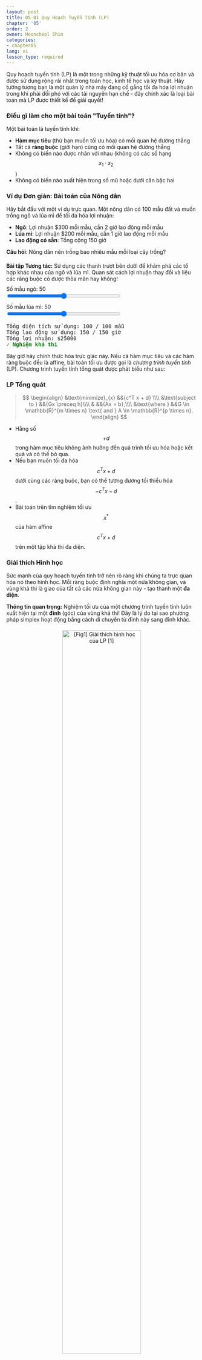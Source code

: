 ```yaml
---
layout: post
title: 05-01 Quy Hoạch Tuyến Tính (LP)
chapter: '05'
order: 2
owner: Hooncheol Shin
categories:
- chapter05
lang: vi
lesson_type: required
---
```


<script src="https://d3js.org/d3.v7.min.js"></script>
<script src="https://polyfill.io/v3/polyfill.min.js?features=es6"></script>
<script id="MathJax-script" async src="https://cdn.jsdelivr.net/npm/mathjax@3/es5/tex-mml-chtml.js"></script>

Quy hoạch tuyến tính (LP) là một trong những kỹ thuật tối ưu hóa cơ bản và được sử dụng rộng rãi nhất trong toán học, kinh tế học và kỹ thuật. Hãy tưởng tượng bạn là một quản lý nhà máy đang cố gắng tối đa hóa lợi nhuận trong khi phải đối phó với các tài nguyên hạn chế - đây chính xác là loại bài toán mà LP được thiết kế để giải quyết!

### Điều gì làm cho một bài toán "Tuyến tính"?

Một bài toán là tuyến tính khi:
- **Hàm mục tiêu** (thứ bạn muốn tối ưu hóa) có mối quan hệ đường thẳng
- Tất cả **ràng buộc** (giới hạn) cũng có mối quan hệ đường thẳng
- Không có biến nào được nhân với nhau (không có các số hạng $$x_1 \cdot x_2$$)
- Không có biến nào xuất hiện trong số mũ hoặc dưới căn bậc hai

### Ví dụ Đơn giản: Bài toán của Nông dân

Hãy bắt đầu với một ví dụ trực quan. Một nông dân có 100 mẫu đất và muốn trồng ngô và lúa mì để tối đa hóa lợi nhuận:

- **Ngô**: Lợi nhuận $300 mỗi mẫu, cần 2 giờ lao động mỗi mẫu
- **Lúa mì**: Lợi nhuận $200 mỗi mẫu, cần 1 giờ lao động mỗi mẫu  
- **Lao động có sẵn**: Tổng cộng 150 giờ

**Câu hỏi**: Nông dân nên trồng bao nhiêu mẫu mỗi loại cây trồng?

<div id="farmer-problem-viz" style="margin: 20px 0;"></div>

<div class="content-box exercise-box">
<strong>Bài tập Tương tác:</strong> Sử dụng các thanh trượt bên dưới để khám phá các tổ hợp khác nhau của ngô và lúa mì. Quan sát cách lợi nhuận thay đổi và liệu các ràng buộc có được thỏa mãn hay không!

<div style="margin: 10px 0;">
  <label for="corn-acres">Số mẫu ngô: <span id="corn-value">50</span></label><br>
  <input type="range" id="corn-acres" min="0" max="100" value="50" style="width: 300px;">
</div>

<div style="margin: 10px 0;">
  <label for="wheat-acres">Số mẫu lúa mì: <span id="wheat-value">50</span></label><br>
  <input type="range" id="wheat-acres" min="0" max="100" value="50" style="width: 300px;">
</div>

<div id="farmer-results" style="margin-top: 15px; font-family: monospace;">
  <div>Tổng diện tích sử dụng: <span id="land-used">100</span> / 100 mẫu</div>
  <div>Tổng lao động sử dụng: <span id="labor-used">150</span> / 150 giờ</div>
  <div>Tổng lợi nhuận: $<span id="total-profit">25000</span></div>
  <div id="feasibility-status" style="font-weight: bold; color: green;">✓ Nghiệm khả thi</div>
</div>
</div>

Bây giờ hãy chính thức hóa trực giác này. Nếu cả hàm mục tiêu và các hàm ràng buộc đều là affine, bài toán tối ưu được gọi là *chương trình tuyến tính* (LP). Chương trình tuyến tính tổng quát được phát biểu như sau:

### LP Tổng quát

>$$ \begin{align}
>    &\text{minimize}_{x} &&{c^T x + d} \\\\
>    &\text{subject to } &&{Gx \preceq h}\\\\
>    & &&{Ax = b},\\\\
>    &\text{where } &&G \in \mathbb{R}^{m \times n} \text{ and } A \in \mathbb{R}^{p \times n}.
>\end{align} $$

* Hằng số $$+d$$ trong hàm mục tiêu không ảnh hưởng đến quá trình tối ưu hóa hoặc kết quả và có thể bỏ qua.
* Nếu bạn muốn tối đa hóa $$c^T x + d$$ dưới cùng các ràng buộc, bạn có thể tương đương tối thiểu hóa $$-c^T x - d$$.
* Bài toán trên tìm nghiệm tối ưu $$x^*$$ của hàm affine $$c^T x + d$$ trên một tập khả thi đa diện.

### Giải thích Hình học

Sức mạnh của quy hoạch tuyến tính trở nên rõ ràng khi chúng ta trực quan hóa nó theo hình học. Mỗi ràng buộc định nghĩa một nửa không gian, và vùng khả thi là giao của tất cả các nửa không gian này - tạo thành một **đa diện**.

<div class="content-box insight-box">
<strong>Thông tin quan trọng:</strong> Nghiệm tối ưu của một chương trình tuyến tính luôn xuất hiện tại một <strong>đỉnh</strong> (góc) của vùng khả thi! Đây là lý do tại sao phương pháp simplex hoạt động bằng cách di chuyển từ đỉnh này sang đỉnh khác.
</div>

<div id="geometric-lp-viz" style="margin: 20px 0; text-align: center;"></div>

<figure class="image" style="align: center;">
<p align="center">
  <img src="{{ site.baseurl  }}/img/chapter_img/chapter05/05_01_geometric_interpretation_of_LP.png" alt="[Fig1] Giải thích hình học của LP [1]" width="70%">
  <figcaption style="text-align: center;">[Fig1] Giải thích hình học truyền thống của LP [1]</figcaption>
</p>
</figure>

## LP ở Dạng chuẩn

Tại sao chúng ta cần một dạng chuẩn? Nhiều thuật toán LP (như phương pháp simplex) được thiết kế để làm việc với một định dạng cụ thể. Việc chuyển đổi về dạng chuẩn cho phép chúng ta sử dụng các thuật toán mạnh mẽ này một cách nhất quán.

### LP dạng chuẩn
>$$ \begin{align}
>    &\text{minimize}_{x} &&{c^T x + d} \\\\
>    &\text{subject to } &&{A x = b} \\\\
>    & &&{x \succeq 0}.
>\end{align} $$

**Đặc điểm chính của dạng chuẩn:**
- **Mục tiêu**: Luôn là tối thiểu hóa (các bài toán tối đa hóa được chuyển đổi bằng cách lấy âm)
- **Ràng buộc**: Chỉ có ràng buộc đẳng thức (bất đẳng thức được chuyển đổi sử dụng biến slack)
- **Biến**: Tất cả các biến phải không âm

<div class="content-box insight-box">
<strong>Tại sao Dạng chuẩn?</strong> 
<ul>
<li><strong>Hiệu quả thuật toán:</strong> Phương pháp Simplex làm việc trực tiếp trên dạng chuẩn</li>
<li><strong>Phân tích lý thuyết:</strong> Dễ dàng hơn để chứng minh các điều kiện tối ưu</li>
<li><strong>Triển khai phần mềm:</strong> Hầu hết các bộ giải LP mong đợi đầu vào dạng chuẩn</li>
</ul>
</div>

Tất cả các LP tổng quát đều có thể được chuyển đổi về dạng chuẩn sử dụng các bước sau:

### Chuyển đổi LP về dạng chuẩn
**Bước 1.** Sử dụng biến slack $$s$$ để chuyển đổi ràng buộc bất đẳng thức thành ràng buộc đẳng thức:
> $$ \begin{align}
>     &\text{minimize}_{x, s} &&{c^T x + d} \\\\
>     &\text{subject to } &&{Gx + s = h} \\\\
>     & &&{Ax = b},\\\\
>     & &&{s \succeq 0}.
> \end{align} $$

**Bước 2.** Thay thế mỗi biến $$x$$ bằng hai biến không âm:
$$ x = x^{+}  - x^{-} $$, trong đó $$ x^{+} \text{, } x^{-} \succeq 0 $$.

> $$ \begin{align}
>     &\text{minimize}_{x^{+}, x^{-}, s} &&{c^Tx^{+} - c^Tx^{-} + d} \\\\
>     &\text{subject to } &&{Gx^{+} - Gx^{-} + s = h} \\\\
>     & &&{Ax^{+} - Ax^{-} = b},\\\\
>     & &&{s \succeq 0}\\\\
>     & &&{x^{+} \succeq 0}, {x^{-} \succeq 0}.
> \end{align} $$

**Bước 3.** Định nghĩa $$ \tilde{x} $$, $$ \tilde{c} $$, $$ \tilde{b} $$, và $$ \tilde{A} $$ như sau:

> $$\tilde{x} =
> \begin{bmatrix}
> x^{+} \\\\
> x^{-} \\\\
> s
> \end{bmatrix}, 
> \tilde{c} =
> \begin{bmatrix}
> c \\\\
> -c \\\\
> 0
> \end{bmatrix},
> \tilde{b} =
> \begin{bmatrix}
> h \\\\
> b
> \end{bmatrix}
> $$, 
> $$
> \tilde{A} =
> \begin{bmatrix}
> G & -G & I\\\\
> A & -A & O
> \end{bmatrix}
> $$

**Bước 4.** Thế $$ \tilde{x} $$, $$ \tilde{c} $$, $$ \tilde{b} $$, và $$ \tilde{A} $$ vào bài toán từ Bước 2:

> $$ \begin{align}
>     &\text{minimize}_{\tilde{x}} &&{\tilde{c}^T \tilde{x} + d} \\\\
>     &\text{subject to} &&{\tilde{A} \tilde{x} = \tilde{b}} \\\\
>     & &&{\tilde{x} \succeq 0}.
> \end{align} $$

### Ví dụ - Chương trình chế độ ăn uống

Bài toán chế độ ăn uống là một ứng dụng kinh điển của quy hoạch tuyến tính, lần đầu tiên được nghiên cứu trong Thế chiến thứ hai để tìm cách nuôi dưỡng binh sĩ một cách kinh tế nhất trong khi vẫn đáp ứng các yêu cầu dinh dưỡng.

**Thiết lập bài toán:** Tìm sự kết hợp thức ăn rẻ nhất đáp ứng tất cả các yêu cầu dinh dưỡng.

> $$ \begin{align}
>     &\text{minimize}_{x} &&{c^T x} \\\\
>     &\text{subject to } &&{Dx \succeq d} \\\\
>     & &&{x \succeq 0}.
> \end{align} $$

**Biến và Tham số:**
* $$ c_j $$: Chi phí trên mỗi đơn vị thức phẩm j ($/đơn vị)
* $$ d_i $$: Lượng tiêu thụ tối thiểu khuyến nghị cho chất dinh dưỡng i (đơn vị/ngày)
* $$ D_{ij} $$: Lượng chất dinh dưỡng i trong thức phẩm j (đơn vị chất dinh dưỡng trên đơn vị thức phẩm)
* $$ x_j $$: Lượng thức phẩm j trong chế độ ăn uống (đơn vị/ngày)

<div class="content-box exercise-box">
<strong>Bộ Tối ưu hóa Chế độ ăn uống Tương tác:</strong> Hãy giải một bài toán chế độ ăn uống đơn giản với 3 loại thức phẩm và 2 chất dinh dưỡng!

<div style="display: grid; grid-template-columns: 1fr 1fr 1fr; gap: 15px; margin: 15px 0;">
  <div style="text-align: center;">
    <strong>Bánh mì</strong><br>
    Chi phí: $2/ổ<br>
    Protein: 4g/ổ<br>
    Calories: 200/ổ
  </div>
  <div style="text-align: center;">
    <strong>Sữa</strong><br>
    Chi phí: $3/lít<br>
    Protein: 8g/lít<br>
    Calories: 150/lít
  </div>
  <div style="text-align: center;">
    <strong>Thịt</strong><br>
    Chi phí: $8/kg<br>
    Protein: 20g/kg<br>
    Calories: 300/kg
  </div>
</div>

<div style="margin: 15px 0;">
  <strong>Yêu cầu:</strong>
  <div>Protein tối thiểu: <input type="number" id="min-protein" value="20" min="10" max="50" style="width: 60px;"> gram/ngày</div>
  <div>Calories tối thiểu: <input type="number" id="min-calories" value="800" min="500" max="1500" style="width: 80px;"> calories/ngày</div>
</div>

<button id="solve-diet" style="background-color: #4CAF50; color: white; padding: 10px 20px; border: none; border-radius: 4px; cursor: pointer;">Giải Bài toán Chế độ ăn uống</button>

<div id="diet-results" style="margin-top: 15px; font-family: monospace; background-color: #f9f9f9; padding: 10px; border-radius: 4px;">
  <div>Nhấp "Giải Bài toán Chế độ ăn uống" để xem nghiệm tối ưu!</div>
</div>
</div>

<div class="content-box insight-box">
<strong>Ứng dụng thực tế:</strong>
<ul>
<li><strong>Hậu cần quân sự:</strong> Nuôi quân đội một cách hiệu quả về chi phí</li>
<li><strong>Lập kế hoạch bữa ăn bệnh viện:</strong> Đáp ứng yêu cầu chế độ ăn uống của bệnh nhân</li>
<li><strong>Tối ưu hóa thức ăn gia súc:</strong> Dinh dưỡng gia súc với chi phí tối thiểu</li>
<li><strong>Chương trình bữa trưa học đường:</strong> Bữa ăn bổ dưỡng trong phạm vi ngân sách</li>
</ul>
</div>

## Thuật toán Simplex

**Thuật toán Simplex**, được phát triển bởi George Dantzig năm 1947, là một trong những thuật toán quan trọng nhất trong lịch sử tối ưu hóa. Nó đã cách mạng hóa quy hoạch tuyến tính bằng cách cung cấp một phương pháp hiệu quả để giải các bài toán LP một cách hệ thống.

### Tại sao Simplex hoạt động: Định lý Cơ bản

<div class="content-box insight-box">
<strong>Định lý Cơ bản của Quy hoạch Tuyến tính:</strong> Nếu một chương trình tuyến tính có nghiệm tối ưu, thì tồn tại một nghiệm tối ưu xuất hiện tại một đỉnh (cực điểm) của vùng khả thi.
</div>

Định lý này là thông tin quan trọng đằng sau thuật toán Simplex. Thay vì tìm kiếm toàn bộ vùng khả thi (có thể vô hạn), chúng ta chỉ cần kiểm tra số hữu hạn các đỉnh!

### How Simplex Works: The Strategy

The Simplex algorithm follows this elegant strategy:

1. **Start** at any vertex of the feasible region
2. **Check** if the current vertex is optimal  
3. **Move** to an adjacent vertex that improves the objective function
4. **Repeat** until no improvement is possible (optimal solution found)

### Simplex Algorithm Steps

Let's walk through the algorithm step by step using our standard form LP:

> $$ \begin{align}
>     &\text{minimize}_{x} &&{c^T x} \\\\
>     &\text{subject to } &&{A x = b} \\\\
>     & &&{x \succeq 0}.
> \end{align} $$

**Step 1: Initial Setup**
- Convert the LP to standard form (if not already)
- Find an initial basic feasible solution (vertex)
- Set up the simplex tableau

**Step 2: Optimality Test**
- Check if the current solution is optimal
- If all reduced costs are non-negative, we're done!

**Step 3: Choose Entering Variable**
- Select the variable with the most negative reduced cost
- This determines the direction to move

**Step 4: Choose Leaving Variable**  
- Use the minimum ratio test to avoid infeasibility
- This determines how far to move

**Step 5: Pivot Operation**
- Update the tableau using Gaussian elimination
- Move to the new vertex

**Step 6: Repeat**
- Go back to Step 2 until optimal

### Interactive Simplex Example

Let's solve a simple 2D problem step by step to see how Simplex works in practice:

<div class="content-box exercise-box">
<strong>Interactive Simplex Solver:</strong> Watch the algorithm move from vertex to vertex!

**Problem:**
$$\begin{align}
\text{maximize } & 3x_1 + 2x_2 \\
\text{subject to } & x_1 + x_2 \leq 4 \\
& 2x_1 + x_2 \leq 6 \\
& x_1, x_2 \geq 0
\end{align}$$

<div id="simplex-interactive" style="margin: 20px 0;"></div>

<div style="margin: 15px 0;">
  <button id="simplex-step" style="background-color: #2196F3; color: white; padding: 10px 20px; border: none; border-radius: 4px; cursor: pointer; margin-right: 10px;">Next Step</button>
  <button id="simplex-reset" style="background-color: #f44336; color: white; padding: 10px 20px; border: none; border-radius: 4px; cursor: pointer;">Reset</button>
</div>

<div id="simplex-status" style="margin-top: 15px; font-family: monospace; background-color: #f9f9f9; padding: 15px; border-radius: 4px;">
  <div><strong>Step 0:</strong> Starting at origin (0, 0)</div>
  <div>Current objective value: 0</div>
  <div>Click "Next Step" to begin the Simplex algorithm!</div>
</div>

<div id="simplex-tableau" style="margin-top: 15px; font-family: monospace; background-color: #f0f8ff; padding: 15px; border-radius: 4px;">
  <strong>Current Simplex Tableau:</strong>
  <div id="tableau-content" style="margin-top: 10px;">
    Click "Next Step" to see the tableau!
  </div>
</div>
</div>

### Why Simplex is Efficient

Despite having potentially exponential worst-case complexity, Simplex is remarkably efficient in practice:

<div class="content-box insight-box">
<strong>Simplex Efficiency:</strong>
<ul>
<li><strong>Average case:</strong> Typically visits only 2-3 times the number of constraints</li>
<li><strong>Practical problems:</strong> Often solves in polynomial time</li>
<li><strong>Warm starts:</strong> Can reuse previous solutions when problem changes slightly</li>
<li><strong>Degeneracy handling:</strong> Modern implementations handle degenerate cases well</li>
</ul>
</div>

### Simplex Variants and Modern Developments

**Revised Simplex Method:**
- More numerically stable
- Better for sparse matrices  
- Used in most commercial solvers

**Dual Simplex Method:**
- Starts with dual feasible solution
- Useful for sensitivity analysis
- Better for certain problem types

**Interior Point Methods:**
- Polynomial-time complexity guarantee
- Better for very large problems
- Complement rather than replace Simplex

### Impact and Applications

The Simplex algorithm has transformed numerous industries:

<div class="content-box insight-box">
<strong>Simplex Success Stories:</strong>
<ul>
<li><strong>Airlines:</strong> Crew scheduling, route optimization, fleet assignment</li>
<li><strong>Manufacturing:</strong> Production planning, supply chain optimization</li>
<li><strong>Finance:</strong> Portfolio optimization, risk management</li>
<li><strong>Telecommunications:</strong> Network flow optimization, bandwidth allocation</li>
<li><strong>Energy:</strong> Power grid optimization, resource allocation</li>
</ul>
</div>

<script>
/**
 * Interactive Linear Programming Visualizations
 * Implements farmer problem, geometric interpretation, diet optimizer, and norm comparisons
 */

// Wait for DOM to be fully loaded
document.addEventListener('DOMContentLoaded', function() {
    
    // ==================== FARMER PROBLEM INTERACTIVE ====================
    
    function initializeFarmerProblem() {
        const cornSlider = document.getElementById('corn-acres');
        const wheatSlider = document.getElementById('wheat-acres');
        
        if (!cornSlider || !wheatSlider) return;
        
        function updateFarmerResults() {
            const corn = parseFloat(cornSlider.value);
            const wheat = parseFloat(wheatSlider.value);
            
            // Update display values
            document.getElementById('corn-value').textContent = corn;
            document.getElementById('wheat-value').textContent = wheat;
            
            // Calculate metrics
            const landUsed = corn + wheat;
            const laborUsed = corn * 2 + wheat * 1; // 2 hours per corn acre, 1 hour per wheat acre
            const profit = corn * 300 + wheat * 200; // $300 per corn acre, $200 per wheat acre
            
            // Update results
            document.getElementById('land-used').textContent = landUsed;
            document.getElementById('labor-used').textContent = laborUsed;
            document.getElementById('total-profit').textContent = profit;
            
            // Check feasibility
            const feasibilityStatus = document.getElementById('feasibility-status');
            if (landUsed <= 100 && laborUsed <= 150) {
                feasibilityStatus.textContent = '✓ Feasible solution';
                feasibilityStatus.style.color = 'green';
            } else {
                feasibilityStatus.textContent = '✗ Infeasible solution';
                feasibilityStatus.style.color = 'red';
            }
        }
        
        cornSlider.addEventListener('input', updateFarmerResults);
        wheatSlider.addEventListener('input', updateFarmerResults);
        
        // Initialize
        updateFarmerResults();
    }
    
    // ==================== DIET PROBLEM SOLVER ====================
    
    function initializeDietSolver() {
        const solveButton = document.getElementById('solve-diet');
        if (!solveButton) return;
        
        solveButton.addEventListener('click', function() {
            const minProtein = parseFloat(document.getElementById('min-protein').value);
            const minCalories = parseFloat(document.getElementById('min-calories').value);
            
            // Simple heuristic solver (in practice, would use simplex method)
            // Food data: [cost, protein, calories]
            const bread = [2, 4, 200];
            const milk = [3, 8, 150];
            const meat = [8, 20, 300];
            
            // Try different combinations and find minimum cost feasible solution
            let bestCost = Infinity;
            let bestSolution = null;
            
            for (let b = 0; b <= 20; b += 0.5) {
                for (let m = 0; m <= 10; m += 0.5) {
                    for (let mt = 0; mt <= 5; mt += 0.5) {
                        const protein = b * bread[1] + m * milk[1] + mt * meat[1];
                        const calories = b * bread[2] + m * milk[2] + mt * meat[2];
                        const cost = b * bread[0] + m * milk[0] + mt * meat[0];
                        
                        if (protein >= minProtein && calories >= minCalories && cost < bestCost) {
                            bestCost = cost;
                            bestSolution = [b, m, mt];
                        }
                    }
                }
            }
            
            const resultsDiv = document.getElementById('diet-results');
            if (bestSolution) {
                const [bread_amt, milk_amt, meat_amt] = bestSolution;
                const totalProtein = bread_amt * bread[1] + milk_amt * milk[1] + meat_amt * meat[1];
                const totalCalories = bread_amt * bread[2] + milk_amt * milk[2] + meat_amt * meat[2];
                
                resultsDiv.innerHTML = `
                    <div><strong>Optimal Diet Solution:</strong></div>
                    <div>Bread: ${bread_amt.toFixed(1)} loaves</div>
                    <div>Milk: ${milk_amt.toFixed(1)} liters</div>
                    <div>Meat: ${meat_amt.toFixed(1)} kg</div>
                    <div>---</div>
                    <div>Total cost: $${bestCost.toFixed(2)}</div>
                    <div>Total protein: ${totalProtein.toFixed(1)}g (required: ${minProtein}g)</div>
                    <div>Total calories: ${totalCalories.toFixed(0)} (required: ${minCalories})</div>
                `;
            } else {
                resultsDiv.innerHTML = '<div style="color: red;">No feasible solution found!</div>';
            }
        });
    }
    
    // ==================== SIMPLEX ALGORITHM VISUALIZATION ====================
    
    function initializeSimplexVisualization() {
        const stepButton = document.getElementById('simplex-step');
        const resetButton = document.getElementById('simplex-reset');
        const statusDiv = document.getElementById('simplex-status');
        const tableauDiv = document.getElementById('tableau-content');
        const interactiveDiv = document.getElementById('simplex-interactive');
        
        if (!stepButton || !resetButton || !statusDiv || !tableauDiv || !interactiveDiv) return;
        
        // Simplex algorithm state
        let currentStep = 0;
        let currentVertex = [0, 0]; // Starting at origin
        let isOptimal = false;
        
        // Problem: maximize 3x1 + 2x2 subject to x1 + x2 <= 4, 2x1 + x2 <= 6, x1,x2 >= 0
        // In standard form: minimize -3x1 - 2x2 subject to x1 + x2 + s1 = 4, 2x1 + x2 + s2 = 6
        
        const vertices = [
            [0, 0, 4, 6], // (x1, x2, s1, s2) - origin
            [0, 4, 0, 2], // (0, 4, 0, 2) - intersection with x1 + x2 = 4
            [2, 2, 0, 0], // (2, 2, 0, 0) - intersection of both constraints
            [3, 0, 1, 0]  // (3, 0, 1, 0) - intersection with 2x1 + x2 = 6
        ];
        
        const objectiveValues = [0, 8, 10, 9]; // 3x1 + 2x2 at each vertex
        const simplexPath = [0, 3, 2]; // Path: origin -> (3,0) -> (2,2) optimal
        
        function createVisualization() {
            const width = 400;
            const height = 300;
            const margin = {top: 20, right: 20, bottom: 40, left: 40};
            
            // Clear previous content
            interactiveDiv.innerHTML = '';
            
            const svg = d3.select('#simplex-interactive')
                .append('svg')
                .attr('width', width)
                .attr('height', height);
            
            // Scales
            const xScale = d3.scaleLinear()
                .domain([0, 4])
                .range([margin.left, width - margin.right]);
            
            const yScale = d3.scaleLinear()
                .domain([0, 6])
                .range([height - margin.bottom, margin.top]);
            
            // Draw feasible region
            const feasibleRegion = [
                [0, 0], [0, 4], [2, 2], [3, 0], [0, 0]
            ];
            
            svg.append('path')
                .datum(feasibleRegion)
                .attr('fill', 'lightblue')
                .attr('fill-opacity', 0.3)
                .attr('stroke', 'blue')
                .attr('stroke-width', 2)
                .attr('d', d3.line()
                    .x(d => xScale(d[0]))
                    .y(d => yScale(d[1]))
                );
            
            // Draw constraint lines
            // x1 + x2 = 4
            svg.append('line')
                .attr('x1', xScale(0))
                .attr('y1', yScale(4))
                .attr('x2', xScale(4))
                .attr('y2', yScale(0))
                .attr('stroke', 'red')
                .attr('stroke-width', 2)
                .attr('stroke-dasharray', '5,5');
            
            // 2x1 + x2 = 6
            svg.append('line')
                .attr('x1', xScale(0))
                .attr('y1', yScale(6))
                .attr('x2', xScale(3))
                .attr('y2', yScale(0))
                .attr('stroke', 'green')
                .attr('stroke-width', 2)
                .attr('stroke-dasharray', '5,5');
            
            // Draw vertices
            const vertexPoints = [[0,0], [0,4], [2,2], [3,0]];
            svg.selectAll('.vertex')
                .data(vertexPoints)
                .enter()
                .append('circle')
                .attr('class', 'vertex')
                .attr('cx', d => xScale(d[0]))
                .attr('cy', d => yScale(d[1]))
                .attr('r', 6)
                .attr('fill', 'orange')
                .attr('stroke', 'black')
                .attr('stroke-width', 2);
            
            // Current position indicator
            svg.append('circle')
                .attr('id', 'current-position')
                .attr('cx', xScale(currentVertex[0]))
                .attr('cy', yScale(currentVertex[1]))
                .attr('r', 8)
                .attr('fill', 'red')
                .attr('stroke', 'darkred')
                .attr('stroke-width', 3);
            
            // Axes
            svg.append('g')
                .attr('transform', `translate(0,${height - margin.bottom})`)
                .call(d3.axisBottom(xScale));
            
            svg.append('g')
                .attr('transform', `translate(${margin.left},0)`)
                .call(d3.axisLeft(yScale));
            
            // Axis labels
            svg.append('text')
                .attr('x', width / 2)
                .attr('y', height - 5)
                .attr('text-anchor', 'middle')
                .text('x₁');
            
            svg.append('text')
                .attr('transform', 'rotate(-90)')
                .attr('x', -height / 2)
                .attr('y', 15)
                .attr('text-anchor', 'middle')
                .text('x₂');
            
            // Legend
            const legend = svg.append('g')
                .attr('transform', `translate(${width - 150}, 30)`);
            
            legend.append('text')
                .attr('x', 0)
                .attr('y', 0)
                .text('Constraints:')
                .attr('font-weight', 'bold');
            
            legend.append('line')
                .attr('x1', 0)
                .attr('y1', 15)
                .attr('x2', 20)
                .attr('y2', 15)
                .attr('stroke', 'red')
                .attr('stroke-width', 2)
                .attr('stroke-dasharray', '5,5');
            
            legend.append('text')
                .attr('x', 25)
                .attr('y', 19)
                .text('x₁ + x₂ ≤ 4')
                .attr('font-size', '12px');
            
            legend.append('line')
                .attr('x1', 0)
                .attr('y1', 30)
                .attr('x2', 20)
                .attr('y2', 30)
                .attr('stroke', 'green')
                .attr('stroke-width', 2)
                .attr('stroke-dasharray', '5,5');
            
            legend.append('text')
                .attr('x', 25)
                .attr('y', 34)
                .text('2x₁ + x₂ ≤ 6')
                .attr('font-size', '12px');
        }
        
        function updateTableau(step) {
            let tableauHTML = '';
            
            switch(step) {
                case 0:
                    tableauHTML = `
                        <table style="border-collapse: collapse; margin: 10px 0;">
                            <tr style="background-color: #e0e0e0;">
                                <th style="border: 1px solid #ccc; padding: 8px;">Basic</th>
                                <th style="border: 1px solid #ccc; padding: 8px;">x₁</th>
                                <th style="border: 1px solid #ccc; padding: 8px;">x₂</th>
                                <th style="border: 1px solid #ccc; padding: 8px;">s₁</th>
                                <th style="border: 1px solid #ccc; padding: 8px;">s₂</th>
                                <th style="border: 1px solid #ccc; padding: 8px;">RHS</th>
                            </tr>
                            <tr>
                                <td style="border: 1px solid #ccc; padding: 8px;">s₁</td>
                                <td style="border: 1px solid #ccc; padding: 8px;">1</td>
                                <td style="border: 1px solid #ccc; padding: 8px;">1</td>
                                <td style="border: 1px solid #ccc; padding: 8px;">1</td>
                                <td style="border: 1px solid #ccc; padding: 8px;">0</td>
                                <td style="border: 1px solid #ccc; padding: 8px;">4</td>
                            </tr>
                            <tr>
                                <td style="border: 1px solid #ccc; padding: 8px;">s₂</td>
                                <td style="border: 1px solid #ccc; padding: 8px;">2</td>
                                <td style="border: 1px solid #ccc; padding: 8px;">1</td>
                                <td style="border: 1px solid #ccc; padding: 8px;">0</td>
                                <td style="border: 1px solid #ccc; padding: 8px;">1</td>
                                <td style="border: 1px solid #ccc; padding: 8px;">6</td>
                            </tr>
                            <tr style="background-color: #fff2cc;">
                                <td style="border: 1px solid #ccc; padding: 8px;">z</td>
                                <td style="border: 1px solid #ccc; padding: 8px; color: red;"><strong>-3</strong></td>
                                <td style="border: 1px solid #ccc; padding: 8px; color: red;">-2</td>
                                <td style="border: 1px solid #ccc; padding: 8px;">0</td>
                                <td style="border: 1px solid #ccc; padding: 8px;">0</td>
                                <td style="border: 1px solid #ccc; padding: 8px;">0</td>
                            </tr>
                        </table>
                        <div style="margin-top: 10px;">
                            <strong>Analysis:</strong> Most negative coefficient is -3 (x₁ column). x₁ enters the basis.
                        </div>
                    `;
                    break;
                case 1:
                    tableauHTML = `
                        <table style="border-collapse: collapse; margin: 10px 0;">
                            <tr style="background-color: #e0e0e0;">
                                <th style="border: 1px solid #ccc; padding: 8px;">Basic</th>
                                <th style="border: 1px solid #ccc; padding: 8px;">x₁</th>
                                <th style="border: 1px solid #ccc; padding: 8px;">x₂</th>
                                <th style="border: 1px solid #ccc; padding: 8px;">s₁</th>
                                <th style="border: 1px solid #ccc; padding: 8px;">s₂</th>
                                <th style="border: 1px solid #ccc; padding: 8px;">RHS</th>
                                <th style="border: 1px solid #ccc; padding: 8px;">Ratio</th>
                            </tr>
                            <tr>
                                <td style="border: 1px solid #ccc; padding: 8px;">s₁</td>
                                <td style="border: 1px solid #ccc; padding: 8px; background-color: #ffcccc;">1</td>
                                <td style="border: 1px solid #ccc; padding: 8px;">1</td>
                                <td style="border: 1px solid #ccc; padding: 8px;">1</td>
                                <td style="border: 1px solid #ccc; padding: 8px;">0</td>
                                <td style="border: 1px solid #ccc; padding: 8px;">4</td>
                                <td style="border: 1px solid #ccc; padding: 8px;">4/1 = 4</td>
                            </tr>
                            <tr style="background-color: #ccffcc;">
                                <td style="border: 1px solid #ccc; padding: 8px;">s₂</td>
                                <td style="border: 1px solid #ccc; padding: 8px; background-color: #ffcccc;"><strong>2</strong></td>
                                <td style="border: 1px solid #ccc; padding: 8px;">1</td>
                                <td style="border: 1px solid #ccc; padding: 8px;">0</td>
                                <td style="border: 1px solid #ccc; padding: 8px;">1</td>
                                <td style="border: 1px solid #ccc; padding: 8px;">6</td>
                                <td style="border: 1px solid #ccc; padding: 8px;"><strong>6/2 = 3</strong></td>
                            </tr>
                            <tr style="background-color: #fff2cc;">
                                <td style="border: 1px solid #ccc; padding: 8px;">z</td>
                                <td style="border: 1px solid #ccc; padding: 8px; background-color: #ffcccc;">-3</td>
                                <td style="border: 1px solid #ccc; padding: 8px;">-2</td>
                                <td style="border: 1px solid #ccc; padding: 8px;">0</td>
                                <td style="border: 1px solid #ccc; padding: 8px;">0</td>
                                <td style="border: 1px solid #ccc; padding: 8px;">0</td>
                                <td style="border: 1px solid #ccc; padding: 8px;">-</td>
                            </tr>
                        </table>
                        <div style="margin-top: 10px;">
                            <strong>Minimum ratio test:</strong> min{4/1, 6/2} = min{4, 3} = 3. s₂ leaves the basis.
                        </div>
                    `;
                    break;
                case 2:
                    tableauHTML = `
                        <table style="border-collapse: collapse; margin: 10px 0;">
                            <tr style="background-color: #e0e0e0;">
                                <th style="border: 1px solid #ccc; padding: 8px;">Basic</th>
                                <th style="border: 1px solid #ccc; padding: 8px;">x₁</th>
                                <th style="border: 1px solid #ccc; padding: 8px;">x₂</th>
                                <th style="border: 1px solid #ccc; padding: 8px;">s₁</th>
                                <th style="border: 1px solid #ccc; padding: 8px;">s₂</th>
                                <th style="border: 1px solid #ccc; padding: 8px;">RHS</th>
                            </tr>
                            <tr>
                                <td style="border: 1px solid #ccc; padding: 8px;">s₁</td>
                                <td style="border: 1px solid #ccc; padding: 8px;">0</td>
                                <td style="border: 1px solid #ccc; padding: 8px; color: red;"><strong>0.5</strong></td>
                                <td style="border: 1px solid #ccc; padding: 8px;">1</td>
                                <td style="border: 1px solid #ccc; padding: 8px;">-0.5</td>
                                <td style="border: 1px solid #ccc; padding: 8px;">1</td>
                            </tr>
                            <tr>
                                <td style="border: 1px solid #ccc; padding: 8px;">x₁</td>
                                <td style="border: 1px solid #ccc; padding: 8px;">1</td>
                                <td style="border: 1px solid #ccc; padding: 8px;">0.5</td>
                                <td style="border: 1px solid #ccc; padding: 8px;">0</td>
                                <td style="border: 1px solid #ccc; padding: 8px;">0.5</td>
                                <td style="border: 1px solid #ccc; padding: 8px;">3</td>
                            </tr>
                            <tr style="background-color: #fff2cc;">
                                <td style="border: 1px solid #ccc; padding: 8px;">z</td>
                                <td style="border: 1px solid #ccc; padding: 8px;">0</td>
                                <td style="border: 1px solid #ccc; padding: 8px; color: red;"><strong>-0.5</strong></td>
                                <td style="border: 1px solid #ccc; padding: 8px;">0</td>
                                <td style="border: 1px solid #ccc; padding: 8px;">1.5</td>
                                <td style="border: 1px solid #ccc; padding: 8px;">9</td>
                            </tr>
                        </table>
                        <div style="margin-top: 10px;">
                            <strong>Current solution:</strong> x₁ = 3, x₂ = 0, objective = 9<br>
                            <strong>Analysis:</strong> x₂ has negative coefficient (-0.5), so x₂ enters the basis.
                        </div>
                    `;
                    break;
                case 3:
                    tableauHTML = `
                        <table style="border-collapse: collapse; margin: 10px 0;">
                            <tr style="background-color: #e0e0e0;">
                                <th style="border: 1px solid #ccc; padding: 8px;">Basic</th>
                                <th style="border: 1px solid #ccc; padding: 8px;">x₁</th>
                                <th style="border: 1px solid #ccc; padding: 8px;">x₂</th>
                                <th style="border: 1px solid #ccc; padding: 8px;">s₁</th>
                                <th style="border: 1px solid #ccc; padding: 8px;">s₂</th>
                                <th style="border: 1px solid #ccc; padding: 8px;">RHS</th>
                            </tr>
                            <tr style="background-color: #ccffcc;">
                                <td style="border: 1px solid #ccc; padding: 8px;">x₂</td>
                                <td style="border: 1px solid #ccc; padding: 8px;">0</td>
                                <td style="border: 1px solid #ccc; padding: 8px;">1</td>
                                <td style="border: 1px solid #ccc; padding: 8px;">2</td>
                                <td style="border: 1px solid #ccc; padding: 8px;">-1</td>
                                <td style="border: 1px solid #ccc; padding: 8px;">2</td>
                            </tr>
                            <tr>
                                <td style="border: 1px solid #ccc; padding: 8px;">x₁</td>
                                <td style="border: 1px solid #ccc; padding: 8px;">1</td>
                                <td style="border: 1px solid #ccc; padding: 8px;">0</td>
                                <td style="border: 1px solid #ccc; padding: 8px;">-1</td>
                                <td style="border: 1px solid #ccc; padding: 8px;">1</td>
                                <td style="border: 1px solid #ccc; padding: 8px;">2</td>
                            </tr>
                            <tr style="background-color: #ccffcc;">
                                <td style="border: 1px solid #ccc; padding: 8px;">z</td>
                                <td style="border: 1px solid #ccc; padding: 8px;">0</td>
                                <td style="border: 1px solid #ccc; padding: 8px;">0</td>
                                <td style="border: 1px solid #ccc; padding: 8px;">1</td>
                                <td style="border: 1px solid #ccc; padding: 8px;">1</td>
                                <td style="border: 1px solid #ccc; padding: 8px;">10</td>
                            </tr>
                        </table>
                        <div style="margin-top: 10px;">
                            <strong>OPTIMAL SOLUTION FOUND!</strong><br>
                            x₁ = 2, x₂ = 2, Maximum objective value = 10<br>
                            All coefficients in the objective row are non-negative.
                        </div>
                    `;
                    break;
            }
            
            tableauDiv.innerHTML = tableauHTML;
        }
        
        function updateStatus(step) {
            let statusHTML = '';
            
            switch(step) {
                case 0:
                    statusHTML = `
                        <div><strong>Step 0:</strong> Initial basic feasible solution</div>
                        <div>Current vertex: (0, 0)</div>
                        <div>Current objective value: 0</div>
                        <div>Basic variables: s₁ = 4, s₂ = 6</div>
                    `;
                    currentVertex = [0, 0];
                    break;
                case 1:
                    statusHTML = `
                        <div><strong>Step 1:</strong> Choose entering variable</div>
                        <div>Most negative coefficient: -3 (x₁ column)</div>
                        <div>x₁ enters the basis</div>
                        <div>Performing minimum ratio test...</div>
                    `;
                    break;
                case 2:
                    statusHTML = `
                        <div><strong>Step 2:</strong> First iteration complete</div>
                        <div>Current vertex: (3, 0)</div>
                        <div>Current objective value: 9</div>
                        <div>Basic variables: x₁ = 3, s₁ = 1</div>
                    `;
                    currentVertex = [3, 0];
                    break;
                case 3:
                    statusHTML = `
                        <div><strong>Step 3:</strong> OPTIMAL SOLUTION FOUND!</div>
                        <div>Current vertex: (2, 2)</div>
                        <div>Maximum objective value: 10</div>
                        <div>Basic variables: x₁ = 2, x₂ = 2</div>
                    `;
                    currentVertex = [2, 2];
                    isOptimal = true;
                    break;
            }
            
            statusDiv.innerHTML = statusHTML;
            
            // Update visualization
            const currentPos = d3.select('#current-position');
            if (currentPos.node()) {
                const xScale = d3.scaleLinear().domain([0, 4]).range([40, 360]);
                const yScale = d3.scaleLinear().domain([0, 6]).range([260, 40]);
                
                currentPos
                    .transition()
                    .duration(500)
                    .attr('cx', xScale(currentVertex[0]))
                    .attr('cy', yScale(currentVertex[1]));
            }
        }
        
        function nextStep() {
            if (currentStep < 3) {
                currentStep++;
                updateStatus(currentStep);
                updateTableau(currentStep);
                
                if (currentStep === 3) {
                    stepButton.textContent = 'Algorithm Complete!';
                    stepButton.disabled = true;
                    stepButton.style.backgroundColor = '#4CAF50';
                }
            }
        }
        
        function reset() {
            currentStep = 0;
            currentVertex = [0, 0];
            isOptimal = false;
            
            stepButton.textContent = 'Next Step';
            stepButton.disabled = false;
            stepButton.style.backgroundColor = '#2196F3';
            
            updateStatus(0);
            updateTableau(0);
            createVisualization();
        }
        
        // Event listeners
        stepButton.addEventListener('click', nextStep);
        resetButton.addEventListener('click', reset);
        
        // Initialize
        createVisualization();
        updateStatus(0);
        updateTableau(0);
    }
    
    // Initialize all interactive elements
    initializeFarmerProblem();
    initializeDietSolver();
    initializeSimplexVisualization();
    
    // Trigger MathJax re-rendering if needed
    if (window.MathJax) {
        MathJax.typesetPromise();
    }
});
</script>
